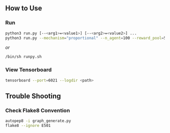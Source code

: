## How to Use

### Run
```bash
python3 run.py [--<arg1>=<value1>] [--<arg2>=<value2>] ...
python3 run.py --mechanism="proportional" --n_agent=100 --reward_pool=500 --review_history=False --window=5
```
*or*
```bash
/bin/sh runpy.sh
```

### View Tensorboard
```bash
tensorboard --port=6021 --logdir <path>
```

## Trouble Shooting

### Check Flake8 Convention
```bash
autopep8 -i graph_generate.py
flake8 --ignore E501
```

